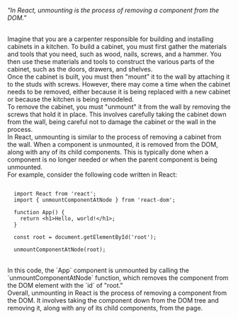 _"In React, unmounting is the process of removing a component from the DOM."_

<br/>
Imagine that you are a carpenter responsible for building and installing cabinets in a kitchen. To build a cabinet, you must first gather the materials and tools that you need, such as wood, nails, screws, and a hammer. You then use these materials and tools to construct the various parts of the cabinet, such as the doors, drawers, and shelves.

<br/>
Once the cabinet is built, you must then "mount" it to the wall by attaching it to the studs with screws. However, there may come a time when the cabinet needs to be removed, either because it is being replaced with a new cabinet or because the kitchen is being remodeled.

<br/>
To remove the cabinet, you must "unmount" it from the wall by removing the screws that hold it in place. This involves carefully taking the cabinet down from the wall, being careful not to damage the cabinet or the wall in the process.

<br/>
In React, unmounting is similar to the process of removing a cabinet from the wall. When a component is unmounted, it is removed from the DOM, along with any of its child components. This is typically done when a component is no longer needed or when the parent component is being unmounted.

<br/>
For example, consider the following code written in React:

```

  import React from 'react';
  import { unmountComponentAtNode } from 'react-dom';

  function App() {
    return <h1>Hello, world!</h1>;
  }

  const root = document.getElementById('root');

  unmountComponentAtNode(root);

```

<br/>
In this code, the `App` component is unmounted by calling the `unmountComponentAtNode` function, which removes the component from the DOM element with the `id` of "root."

<br/>
Overall, unmounting in React is the process of removing a component from the DOM. It involves taking the component down from the DOM tree and removing it, along with any of its child components, from the page.
